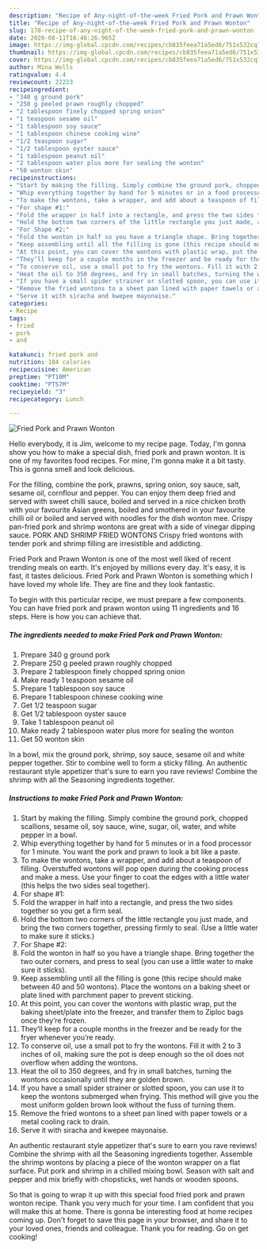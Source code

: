 ```yaml
---
description: "Recipe of Any-night-of-the-week Fried Pork and Prawn Wonton"
title: "Recipe of Any-night-of-the-week Fried Pork and Prawn Wonton"
slug: 178-recipe-of-any-night-of-the-week-fried-pork-and-prawn-wonton
date: 2020-08-11T16:48:26.965Z
image: https://img-global.cpcdn.com/recipes/cb835feea71a5ed6/751x532cq70/fried-pork-and-prawn-wonton-recipe-main-photo.jpg
thumbnail: https://img-global.cpcdn.com/recipes/cb835feea71a5ed6/751x532cq70/fried-pork-and-prawn-wonton-recipe-main-photo.jpg
cover: https://img-global.cpcdn.com/recipes/cb835feea71a5ed6/751x532cq70/fried-pork-and-prawn-wonton-recipe-main-photo.jpg
author: Mina Wells
ratingvalue: 4.4
reviewcount: 22223
recipeingredient:
- "340 g ground pork"
- "250 g peeled prawn roughly chopped"
- "2 tablespoon finely chopped spring onion"
- "1 teaspoon sesame oil"
- "1 tablespoon soy sauce"
- "1 tablespoon chinese cooking wine"
- "1/2 teaspoon sugar"
- "1/2 tablespoon oyster sauce"
- "1 tablespoon peanut oil"
- "2 tablespoon water plus more for sealing the wonton"
- "50 wonton skin"
recipeinstructions:
- "Start by making the filling. Simply combine the ground pork, chopped scallions, sesame oil, soy sauce, wine, sugar, oil, water, and white pepper in a bowl."
- "Whip everything together by hand for 5 minutes or in a food processor for 1 minute. You want the pork and prawn to look a bit like a paste."
- "To make the wontons, take a wrapper, and add about a teaspoon of filling. Overstuffed wontons will pop open during the cooking process and make a mess. Use your finger to coat the edges with a little water (this helps the two sides seal together)."
- "For shape #1:"
- "Fold the wrapper in half into a rectangle, and press the two sides together so you get a firm seal."
- "Hold the bottom two corners of the little rectangle you just made, and bring the two corners together, pressing firmly to seal. (Use a little water to make sure it sticks.)"
- "For Shape #2:"
- "Fold the wonton in half so you have a triangle shape. Bring together the two outer corners, and press to seal (you can use a little water to make sure it sticks)."
- "Keep assembling until all the filling is gone (this recipe should make between 40 and 50 wontons). Place the wontons on a baking sheet or plate lined with parchment paper to prevent sticking."
- "At this point, you can cover the wontons with plastic wrap, put the baking sheet/plate into the freezer, and transfer them to Ziploc bags once they’re frozen."
- "They’ll keep for a couple months in the freezer and be ready for the fryer whenever you’re ready."
- "To conserve oil, use a small pot to fry the wontons. Fill it with 2 to 3 inches of oil, making sure the pot is deep enough so the oil does not overflow when adding the wontons."
- "Heat the oil to 350 degrees, and fry in small batches, turning the wontons occasionally until they are golden brown."
- "If you have a small spider strainer or slotted spoon, you can use it to keep the wontons submerged when frying. This method will give you the most uniform golden brown look without the fuss of turning them."
- "Remove the fried wontons to a sheet pan lined with paper towels or a metal cooling rack to drain."
- "Serve it with siracha and kwepee mayonaise."
categories:
- Recipe
tags:
- fried
- pork
- and

katakunci: fried pork and 
nutrition: 184 calories
recipecuisine: American
preptime: "PT10M"
cooktime: "PT57M"
recipeyield: "3"
recipecategory: Lunch

---
```



![Fried Pork and Prawn Wonton](https://img-global.cpcdn.com/recipes/cb835feea71a5ed6/751x532cq70/fried-pork-and-prawn-wonton-recipe-main-photo.jpg)

Hello everybody, it is Jim, welcome to my recipe page. Today, I'm gonna show you how to make a special dish, fried pork and prawn wonton. It is one of my favorites food recipes. For mine, I'm gonna make it a bit tasty. This is gonna smell and look delicious.

For the filling, combine the pork, prawns, spring onion, soy sauce, salt, sesame oil, cornflour and pepper. You can enjoy them deep fried and served with sweet chilli sauce, boiled and served in a nice chicken broth with your favourite Asian greens, boiled and smothered in your favourite chilli oil or boiled and served with noodles for the dish wonton mee. Crispy pan-fried pork and shrimp wontons are great with a side of vinegar dipping sauce. PORK AND SHRIMP FRIED WONTONS Crispy fried wontons with tender pork and shrimp filling are irresistible and addicting.

Fried Pork and Prawn Wonton is one of the most well liked of recent trending meals on earth. It's enjoyed by millions every day. It's easy, it is fast, it tastes delicious. Fried Pork and Prawn Wonton is something which I have loved my whole life. They are fine and they look fantastic.


To begin with this particular recipe, we must prepare a few components. You can have fried pork and prawn wonton using 11 ingredients and 16 steps. Here is how you can achieve that.

<!--inarticleads1-->

##### The ingredients needed to make Fried Pork and Prawn Wonton:

1. Prepare 340 g ground pork
1. Prepare 250 g peeled prawn roughly chopped
1. Prepare 2 tablespoon finely chopped spring onion
1. Make ready 1 teaspoon sesame oil
1. Prepare 1 tablespoon soy sauce
1. Prepare 1 tablespoon chinese cooking wine
1. Get 1/2 teaspoon sugar
1. Get 1/2 tablespoon oyster sauce
1. Take 1 tablespoon peanut oil
1. Make ready 2 tablespoon water plus more for sealing the wonton
1. Get 50 wonton skin


In a bowl, mix the ground pork, shrimp, soy sauce, sesame oil and white pepper together. Stir to combine well to form a sticky filling. An authentic restaurant style appetizer that&#39;s sure to earn you rave reviews! Combine the shrimp with all the Seasoning ingredients together. 

<!--inarticleads2-->

##### Instructions to make Fried Pork and Prawn Wonton:

1. Start by making the filling. Simply combine the ground pork, chopped scallions, sesame oil, soy sauce, wine, sugar, oil, water, and white pepper in a bowl.
1. Whip everything together by hand for 5 minutes or in a food processor for 1 minute. You want the pork and prawn to look a bit like a paste.
1. To make the wontons, take a wrapper, and add about a teaspoon of filling. Overstuffed wontons will pop open during the cooking process and make a mess. Use your finger to coat the edges with a little water (this helps the two sides seal together).
1. For shape #1:
1. Fold the wrapper in half into a rectangle, and press the two sides together so you get a firm seal.
1. Hold the bottom two corners of the little rectangle you just made, and bring the two corners together, pressing firmly to seal. (Use a little water to make sure it sticks.)
1. For Shape #2:
1. Fold the wonton in half so you have a triangle shape. Bring together the two outer corners, and press to seal (you can use a little water to make sure it sticks).
1. Keep assembling until all the filling is gone (this recipe should make between 40 and 50 wontons). Place the wontons on a baking sheet or plate lined with parchment paper to prevent sticking.
1. At this point, you can cover the wontons with plastic wrap, put the baking sheet/plate into the freezer, and transfer them to Ziploc bags once they’re frozen.
1. They’ll keep for a couple months in the freezer and be ready for the fryer whenever you’re ready.
1. To conserve oil, use a small pot to fry the wontons. Fill it with 2 to 3 inches of oil, making sure the pot is deep enough so the oil does not overflow when adding the wontons.
1. Heat the oil to 350 degrees, and fry in small batches, turning the wontons occasionally until they are golden brown.
1. If you have a small spider strainer or slotted spoon, you can use it to keep the wontons submerged when frying. This method will give you the most uniform golden brown look without the fuss of turning them.
1. Remove the fried wontons to a sheet pan lined with paper towels or a metal cooling rack to drain.
1. Serve it with siracha and kwepee mayonaise.


An authentic restaurant style appetizer that&#39;s sure to earn you rave reviews! Combine the shrimp with all the Seasoning ingredients together. Assemble the shrimp wontons by placing a piece of the wonton wrapper on a flat surface. Put pork and shrimp in a chilled mixing bowl. Season with salt and pepper and mix briefly with chopsticks, wet hands or wooden spoons. 

So that is going to wrap it up with this special food fried pork and prawn wonton recipe. Thank you very much for your time. I am confident that you will make this at home. There is gonna be interesting food at home recipes coming up. Don't forget to save this page in your browser, and share it to your loved ones, friends and colleague. Thank you for reading. Go on get cooking!
